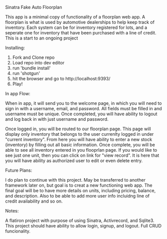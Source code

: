 
Sinatra Fake Auto Floorplan

This app is a minimal copy of functionality of a floorplan web app. A floorplan is what is used by automotive dealerships to help keep track of inventory. Each system can be for inventory registered for lots, and a seperate one for inventory that have been purchased with a line of credit. This is a start to an ongoing project


Installing: 

1. Fork and Clone repo
2. Load repo into dev editor
3. run 'bundle install'
4. run 'shotgun'
5. hit the browser and go to http://localhost:9393/
6. Play!

In app Flow:

When in app, it will send you to the welcome page, in which you will need to sign in with a username, email, and password. All fields must be filled in and username must be unique. Once completed, you will have ability to logout and log back in with just username and password. 

Once logged in, you will be routed to our floorplan page. This page will display only inventory that belongs to the user currenlty logged in under "current inventory". From here you will have ability to enter a new stock (inventory) by filling out all basic information. Once complete, you will be able to see all inventory entered in you flooprlan page. If you would like to see just one unit, then you can click on link for "view record". It is here that you will have ability as authorized user to edit or even delete entry. 

Future Plans:

I do plan to continue with this project. May be transferred to another framework later on, but goal is to creat a new functioning web app. The final goal will be to have more details on units, including pricing, balance, and description. Also to be able to add more user info incluidng line of credit availability and so on. 

Notes:

A flatiron project with purpose of using Sinatra, Activrecord, and Sqlite3. This project should have ability to allow login, signup, and logout. Full CRUD funcionality. 

